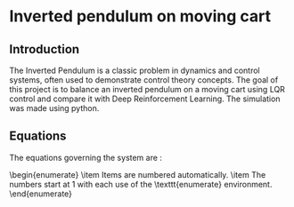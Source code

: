 # Inverted pendulum on moving cart

## Introduction 

The Inverted Pendulum is a classic problem in dynamics and control systems, often used to demonstrate control theory concepts. The goal of this project is to balance an inverted pendulum on a moving cart using LQR control and compare it with Deep Reinforcement Learning. The simulation was made using python.

## Equations

The equations governing the system are :

\begin{enumerate}
  \item Items are numbered automatically.
  \item The numbers start at 1 with each use of the \texttt{enumerate} environment.
\end{enumerate}
